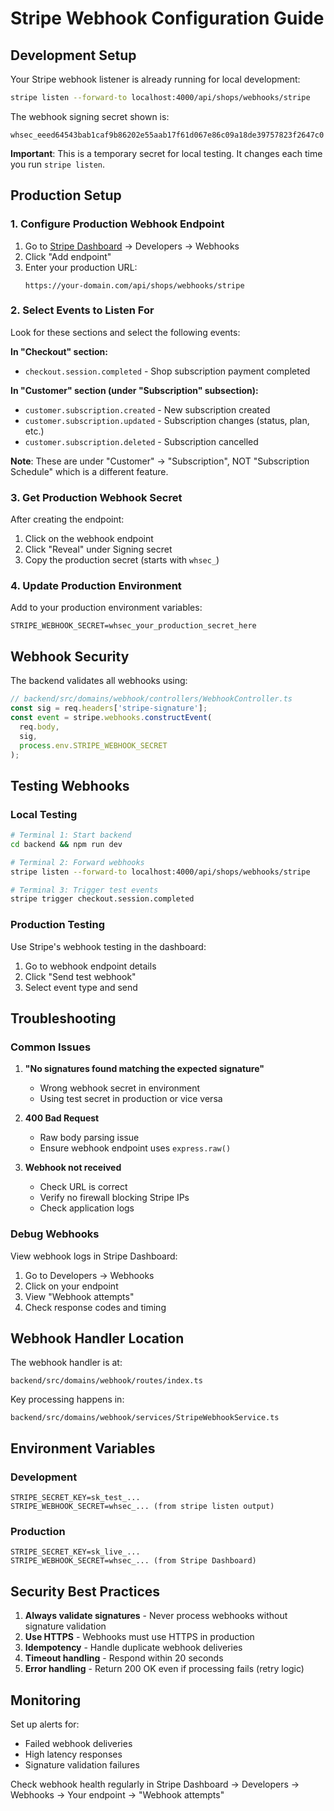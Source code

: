 # Stripe Webhook Configuration Guide

## Development Setup

Your Stripe webhook listener is already running for local development:

```bash
stripe listen --forward-to localhost:4000/api/shops/webhooks/stripe
```

The webhook signing secret shown is:
```
whsec_eeed64543bab1caf9b86202e55aab17f61d067e86c09a18de39757823f2647c0
```

**Important**: This is a temporary secret for local testing. It changes each time you run `stripe listen`.

## Production Setup

### 1. Configure Production Webhook Endpoint

1. Go to [Stripe Dashboard](https://dashboard.stripe.com) → Developers → Webhooks
2. Click "Add endpoint"
3. Enter your production URL:
   ```
   https://your-domain.com/api/shops/webhooks/stripe
   ```

### 2. Select Events to Listen For

Look for these sections and select the following events:

**In "Checkout" section:**
- `checkout.session.completed` - Shop subscription payment completed

**In "Customer" section (under "Subscription" subsection):**
- `customer.subscription.created` - New subscription created
- `customer.subscription.updated` - Subscription changes (status, plan, etc.)
- `customer.subscription.deleted` - Subscription cancelled

**Note**: These are under "Customer" → "Subscription", NOT "Subscription Schedule" which is a different feature.

### 3. Get Production Webhook Secret

After creating the endpoint:
1. Click on the webhook endpoint
2. Click "Reveal" under Signing secret
3. Copy the production secret (starts with `whsec_`)

### 4. Update Production Environment

Add to your production environment variables:
```env
STRIPE_WEBHOOK_SECRET=whsec_your_production_secret_here
```

## Webhook Security

The backend validates all webhooks using:

```javascript
// backend/src/domains/webhook/controllers/WebhookController.ts
const sig = req.headers['stripe-signature'];
const event = stripe.webhooks.constructEvent(
  req.body,
  sig,
  process.env.STRIPE_WEBHOOK_SECRET
);
```

## Testing Webhooks

### Local Testing
```bash
# Terminal 1: Start backend
cd backend && npm run dev

# Terminal 2: Forward webhooks
stripe listen --forward-to localhost:4000/api/shops/webhooks/stripe

# Terminal 3: Trigger test events
stripe trigger checkout.session.completed
```

### Production Testing
Use Stripe's webhook testing in the dashboard:
1. Go to webhook endpoint details
2. Click "Send test webhook"
3. Select event type and send

## Troubleshooting

### Common Issues

1. **"No signatures found matching the expected signature"**
   - Wrong webhook secret in environment
   - Using test secret in production or vice versa

2. **400 Bad Request**
   - Raw body parsing issue
   - Ensure webhook endpoint uses `express.raw()`

3. **Webhook not received**
   - Check URL is correct
   - Verify no firewall blocking Stripe IPs
   - Check application logs

### Debug Webhooks

View webhook logs in Stripe Dashboard:
1. Go to Developers → Webhooks
2. Click on your endpoint
3. View "Webhook attempts"
4. Check response codes and timing

## Webhook Handler Location

The webhook handler is at:
```
backend/src/domains/webhook/routes/index.ts
```

Key processing happens in:
```
backend/src/domains/webhook/services/StripeWebhookService.ts
```

## Environment Variables

### Development
```env
STRIPE_SECRET_KEY=sk_test_...
STRIPE_WEBHOOK_SECRET=whsec_... (from stripe listen output)
```

### Production  
```env
STRIPE_SECRET_KEY=sk_live_...
STRIPE_WEBHOOK_SECRET=whsec_... (from Stripe Dashboard)
```

## Security Best Practices

1. **Always validate signatures** - Never process webhooks without signature validation
2. **Use HTTPS** - Webhooks must use HTTPS in production
3. **Idempotency** - Handle duplicate webhook deliveries
4. **Timeout handling** - Respond within 20 seconds
5. **Error handling** - Return 200 OK even if processing fails (retry logic)

## Monitoring

Set up alerts for:
- Failed webhook deliveries
- High latency responses
- Signature validation failures

Check webhook health regularly in Stripe Dashboard → Developers → Webhooks → Your endpoint → "Webhook attempts"